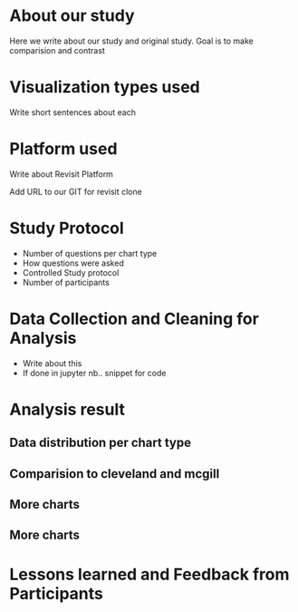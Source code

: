 # About our study
Here we write about our study and original study. Goal is to make comparision and contrast

# Visualization types used
Write short sentences about each

# Platform used
Write about Revisit Platform

Add URL to our GIT for revisit clone

# Study Protocol
- Number of questions per chart  type
- How questions were asked
- Controlled Study protocol
- Number of participants

# Data Collection and Cleaning for Analysis
- Write about this
- If done in jupyter nb.. snippet for code

# Analysis result

## Data distribution per chart type

## Comparision to cleveland and mcgill

## More charts

## More charts

# Lessons learned and Feedback from Participants